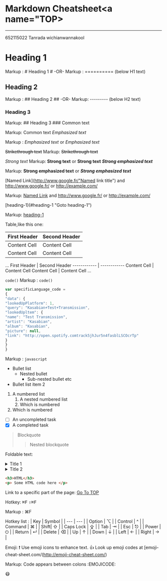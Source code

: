 Markdown Cheatsheet<a name="TOP></a>
===============
----
 652115022 Tanrada wichianwannakool
# Heading 1 #
Markup : # Heading 1 #
-OR-
Markup : ========== (below H1 text)
## Heading 2 ##
Markup : ## Heading 2 ##
-OR-
Markup: --------- (below H2 text)
### Heading 3 ###
Markup: ## Heading 3 ###
Common text

Markup: Common text
_Emphasized text_

Markup : _Emphasized text_ or *Emphasized text*

~~Strikethrough text~~
Markup: ~~Strikethrough text~~

_Strong text_
Markup: __Strong text__ or **Strong text**
___Strong emphasized text___

Markup: __Strong emphasized text__ or ***Strong emphasized text***

[Named Link](http://www.google.fr/"Named link title") and http://www.google.fr/ or 
<http://example.com/>

Markup: [Named Link](http://www.google.fr/ "Named link title") and http://www.google.fr/ or 
<http://example.com/>

[heading-1)(#heading-1 "Goto heading-1")

Markup: [heading-1](#heading-1 "Goto heading-1")

Table,like this one:

First Header | Second Header
------------ | ------------
Content Cell | Content Cell
Content Cell | Content Cell
…
First Header | Second Header
------------ | ------------
Content Cell | Content Cell
Content Cell | Content Cell
...

`code()`
Markup : `code()`

```javascript
var specificLanguage_code =
{
"data": {
"lookedUpPlatform": 1,
"query": "Kasabian+Test+Transmission",
"lookedUpltem": {
"name": "Test Transmission",
"artist": "Kasabian",
"album": "Kasabian",
"picture": null,
"link": "http://open.spotify.comtrack5jhJur5n4fasblLSCOcrTp"
}
}
}
```

Markup : ```javascript```

* Bullet list
    * Nested bullet
        * Sub-nested bullet etc
* Bullet list item 2
1. A numbered list
    1. A nested numbered list
    2. Which is numbered
2. Which is numbered

- [ ] An uncompleted task
- [x] A completed task

> Blockquote
>> Nested blockquote

Foldable text:
<details>
    <summary> Title 1</summary>
<p>Content 1 Content 1 Content 1 Content 1 Content 1</p> </details>
<details>
    <summary> Title 2</summary>
<p>Content 2 Content 2 Content 2 Content 2 Content 2</p> </details>

```html
<h3>HTML</h3>
<p> Some HTML code here </p>
```

Link to a specific part of the page:
[Go To TOP](#TOP)

Hotkey:
<kbd>⌘F</kbd>
<kbd> ⇧⌘F</kbd>

Markup : <kdb>⌘F</kdb>

Hotkey list : 
| Key | Symbol |
| --- | --- |
| Option | ⌥ |
| Control | ^ |
| Command | ⌘ |
| Shift| ⇧ |
| Caps Lock | ⇪ |
| Tab | ⇥ |
| Esc | ⎋ |
| Power | ⏻ |
| Return | ↵ |
| Delete | ⌫ |
| Up | ↑ |
| Down | ↓ |
| Left | ← |
| Right | → |

Emoji:
:exclamation: Use emoji icons to enhance text. :+1: Look up emoji codes at [emoji-cheat-sheet.com/(http://emoji-cheat-sheet.com/)

Markup: Code appears between colons :EMOJICODE:

:mask: